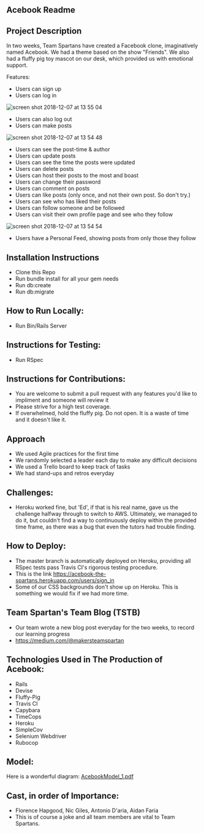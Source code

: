 
Acebook Readme
-----

Project Description
-----

In two weeks, Team Spartans have created a Facebook clone, imaginatively named Acebook. We had a theme based on the show "Friends". We also had a fluffy pig toy mascot on our desk, which provided us with emotional support.

Features:
 - Users can sign up
 - Users can log in
 
 ![screen shot 2018-12-07 at 13 55 04](https://user-images.githubusercontent.com/42243785/49651690-cfb1ba80-fa27-11e8-9dcf-f8b79e876d64.png)
 
 
 - Users can also log out
 - Users can make posts
 
 ![screen shot 2018-12-07 at 13 54 48](https://user-images.githubusercontent.com/42243785/49651715-e5bf7b00-fa27-11e8-913c-e4ff73fe3752.png)
 
 - Users can see the post-time & author
 - Users can update posts
 - Users can see the time the posts were updated
 - Users can delete posts
 - Users can host their posts to the most and boast
 - Users can change their password
 - Users can comment on posts
 - Users can like posts (only once, and not their own post. So don't try.)
 - Users can see who has liked their posts
 - Users can follow someone and be followed
 - Users can visit their own profile page and see who they follow
 
 ![screen shot 2018-12-07 at 13 54 54](https://user-images.githubusercontent.com/42243785/49651708-e0fac700-fa27-11e8-8c46-74313e0c0cf1.png)
 
 - Users have a Personal Feed, showing posts from only those they follow


 ## Installation Instructions

  - Clone this Repo
  - Run bundle install for all your gem needs
  - Run db:create
  - Run db:migrate

## How to Run Locally:
  - Run Bin/Rails Server

## Instructions for Testing:
  - Run RSpec

## Instructions for Contributions:
  - You are welcome to submit a pull request with any features you'd like to impliment and someone will review it
  - Please strive for a high test coverage.
  - If overwhelmed, hold the fluffy pig. Do not open. It is a waste of time and it doesn't like it.

## Approach
  - We used Agile practices for the first time
  - We randomly selected a leader each day to make any difficult decisions
  - We used a Trello board to keep track of tasks
  - We had stand-ups and retros everyday

## Challenges:
  - Heroku worked fine, but 'Ed', if that is his real name, gave us the challenge halfway through to switch to AWS. Ultimately, we managed to do it, but couldn't find a way to continuously deploy within the provided time frame, as there was a bug that even the tutors had trouble finding. 
  
## How to Deploy:
  - The master branch is automatically deployed on Heroku, providing all RSpec tests pass Travis CI's rigorous testing procedure.
  - This is the link https://acebook-the-spartans.herokuapp.com/users/sign_in
  - Some of our CSS backgrounds don't show up on Heroku. This is something we would fix if we had more time.  

## Team Spartan's Team Blog (TSTB)
  - Our team wrote a new blog post everyday for the two weeks, to record our learning progress
  - https://medium.com/@makersteamspartan

## Technologies Used in The Production of Acebook:
  - Rails 
  - Devise
  - Fluffy-Pig
  - Travis CI
  - Capybara
  - TimeCops
  - Heroku
  - SimpleCov
  - Selenium Webdriver
  - Rubocop
  
## Model:
Here is a wonderful diagram:
[AcebookModel_1.pdf](https://github.com/makersacademy/acebook-rails-template/files/2546120/AcebookModel_1.pdf)


## Cast, in order of Importance:
  - Florence Hapgood, Nic Giles, Antonio D'aria, Aidan Faria
  - This is of course a joke and all team members are vital to Team Spartans.
  
